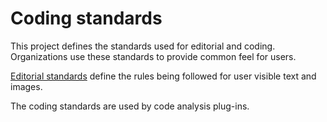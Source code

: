 Coding standards
================

This project defines the standards used for editorial and coding.  Organizations
use these standards to provide common feel for users.
	
[Editorial standards][1] define the rules being followed for user visible text
and images.
	
The coding standards are used by code analysis plug-ins.

[1]: ./copy.html
